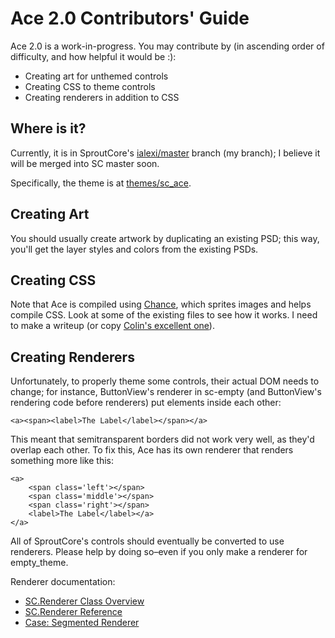 Ace 2.0 Contributors' Guide
===========================

Ace 2.0 is a work-in-progress. You may contribute by (in ascending order of difficulty, 
and how helpful it would be :):

- Creating art for unthemed controls
- Creating CSS to theme controls
- Creating renderers in addition to CSS

Where is it?
------------
Currently, it is in SproutCore's [ialexi/master](http://github.com/sproutit/sproutcore/tree/ialexi/master)
branch (my branch); I believe it will be merged into SC master soon.

Specifically, the theme is at [themes/sc_ace](http://github.com/sproutit/sproutcore/tree/ialexi/master/themes/sc_ace/).

Creating Art
------------
You should usually create artwork by duplicating an existing PSD; this way,
you'll get the layer styles and colors from the existing PSDs.

Creating CSS
------------
Note that Ace is compiled using [Chance](http://github.com/ialexi/Chance.git),
which sprites images and helps compile CSS. Look at some of the existing files
to see how it works. I need to make a writeup (or copy 
[Colin's excellent one](http://colincodes.tumblr.com/post/442873949/sproutcore-chance)).


Creating Renderers
------------------
Unfortunately, to properly theme some controls, their actual DOM needs to change;
for instance, ButtonView's renderer in sc-empty (and ButtonView's rendering code
before renderers) put elements inside each other:

	<a><span><label>The Label</label></span></a>

This meant that semitransparent borders did not work very well, as they'd overlap
each other. To fix this, Ace has its own renderer that renders something more like this:

	<a>
		<span class='left'></span>
		<span class='middle'></span>
		<span class='right'></span>
		<label>The Label</label></a>
	</a>

All of SproutCore's controls should eventually be converted to use renderers. Please
help by doing so–even if you only make a renderer for empty\_theme.

Renderer documentation:

- [SC.Renderer Class Overview](../../class-overviews/Renderer.html)
- [SC.Renderer Reference](../../reference/symbols/SC.Renderer.html#constructor)
- [Case: Segmented Renderer](example-renderer.html)
